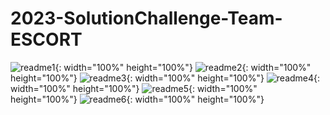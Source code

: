 # 2023-SolutionChallenge-Team-ESCORT

![readme1](https://user-images.githubusercontent.com/52617204/228339046-8a645829-801d-4c61-b535-04bbfbfed99e.gif){: width="100%" height="100%"}
![readme2](https://user-images.githubusercontent.com/52617204/228339043-93fdf45e-9b77-43e6-ac64-e05e5c1c99a2.gif){: width="100%" height="100%"}
![readme3](https://user-images.githubusercontent.com/52617204/228339040-01563716-49f5-43b6-8520-8d72aa8791c3.gif){: width="100%" height="100%"}
![readme4](https://user-images.githubusercontent.com/52617204/228339004-944ecc37-5bf1-436f-bd3c-2ea87b9141ad.gif){: width="100%" height="100%"}
![readme5](https://user-images.githubusercontent.com/52617204/228339026-9e868a3b-fcfc-4f85-8dc7-3d273cf19d4a.gif){: width="100%" height="100%"}
![readme6](https://user-images.githubusercontent.com/52617204/228339037-4dd9ee18-e178-41db-90ea-d17eed8a3cba.gif){: width="100%" height="100%"}
